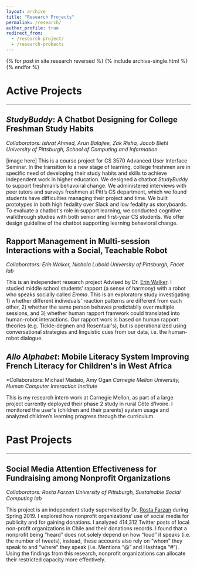 ```yaml
---
layout: archive
title: "Research Projects"
permalink: /research/
author_profile: true
redirect_from:
  - /research-project/
  - /research-prokects
---
```


{% for post in site.research reversed %}
  {% include archive-single.html %}
{% endfor %}

# Active Projects
------

## *StudyBuddy*: A Chatbot Designing for College Freshman Study Habits
*Collaborators: Ishrat Ahmed, Arun Balajiee, Zak Risha, Jacob Biehl*
*University of Pittsburgh, School of Computing and Information*

[image here]
This is a course project for CS 3570 Advanced User Interface Seminar. 
In the transition to a new stage of learning, college freshmen are in specific need of developing their study habits and skills to achieve independent work in higher education. We designed a chatbot *StudyBuddy* to support freshman’s behavoiral change. We administered interviews with peer tutors and surveys freshmen at Pitt’s CS department, which we found students have difficulties managing their project and time. We built prototypes in both high fedality over Slack and low fedality as storyboards. To evaluate a chatbot's role in support learning, we conducted cognitive walkthrough studies with both senior and first-year CS students. We offer design guideline of the chatbot supporting learning behavioral change. 

## Rapport Management in Multi-session Interactions with a Social, Teachable Robot
*Collaborators: Erin Walker, Nichola Lubold*
*University of Pittsburgh, Facet lab*

This is an independent research project Advised by Dr. [Erin Walker](http://erinwalker.owlstown.com/). I studied middle school students’ rapport (a sense of harmony) with a robot who speaks socially called *Emma*. This is an exploratory study investigating 1) whether different individuals' reaction patterns are different from each other, 2) whether the same person behaves predictablly over multiple sessions, and 3) whether human rapport framwork could translated into human-robot interactions. Our rapport work is based on human rapport theories (e.g. Tickle-degnen and Rosentual's), but is operationalized using conversational strategies and linguistic cues from our data, i.e. the human-robot dialogue. 

## *Allo Alphabet*: Mobile Literacy System Improving French Literacy for Children's in West Africa
*Collaborators: Michael Madaio, Amy Ogan
*Carnegie Mellon University, Human Computer Interaction Institute*

This is my research intern work at Carnegie Mellon, as part of a large project currently deployed their phase 2 study in rural Côte d’Ivoire. I monitored the user's (children and their parents) system usage and analyzed children’s learning progress through the curriculum. 


# Past Projects 
------

## Social Media Attention Effectiveness for Fundraising among Nonprofit Organizations
*Collaborators: Rosta Farzan*
*University of Pittsburgh, Sustainable Social Computing lab*

This project is an independent study supervised by Dr. [Rosta Farzan](rosta-farzan.net/) during Spring 2019. I explored how nonprofit organizations’ use of social media for publicity and for gaining donations. I analyzed 414,312 Twitter posts of local non-profit organizations in Chile and their donations records. I found that a nonprofit being “heard” does not solely depend on how “loud” it speaks (i.e. the number of tweets), instead, these accounts also rely on “whom” they speak to and “where” they speak (i.e. Mentions “@” and Hashtags “#”). Using the findings from this research, nonprofit organizations can allocate their restricted capacity more effectively. 



